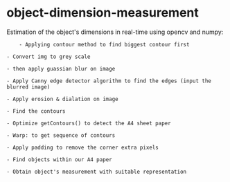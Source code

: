 # object-dimension-measurement

Estimation of the object's dimensions in real-time using opencv and numpy:
	
        - Applying contour method to find biggest contour first
	
	- Convert img to grey scale 
	
	- then apply guassian blur on image 
	
	- Apply Canny edge detector algorithm to find the edges (input the blurred image)
	
	- Apply erosion & dialation on image
	
	- Find the contours
	
	- Optimize getContours() to detect the A4 sheet paper
	
	- Warp: to get sequence of contours
	
	- Apply padding to remove the corner extra pixels
	
	- Find objects within our A4 paper
	
	- Obtain object's measurement with suitable representation
